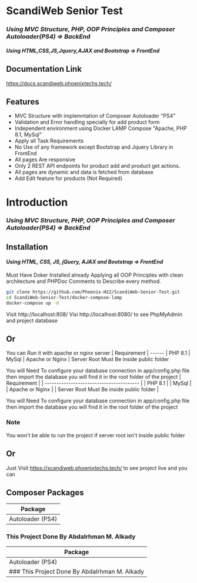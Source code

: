 # ScandiWeb Senior Test
### _Using MVC Structure, PHP, OOP Principles and Composer Autoloader(PS4) => BackEnd_
#### _Using HTML,CSS,JS,Jquery,AJAX and Bootstrap => FrontEnd_

## Documentation Link
https://docs.scandiweb.phoenixtechs.tech/

## Features

- MVC Structure with implemntation of Composer Autoloader "PS4"
- Validation and Error handling specially for add product form
- Independent environment using Docker LAMP Compose "Apache, PHP 8.1, MySql"
- Apply all Task Requirements
- No Use of any framework except Bootstrap and Jquery Library in FrontEnd
- All pages Are responsive
- Only 2 REST API endpoints for product add and product get actions.
- All pages are dynamic and data is fetched from database
- Add Edit feature for products (Not Required)
# Introduction

### _Using MVC Structure, PHP, OOP Principles and Composer Autoloader(PS4) => BackEnd_

## Installation
#### _Using HTML, CSS, JS, jQuery, AJAX and Bootstrap => FrontEnd_

Must Have Doker Installed already
Applying all OOP Principles with clean architecture and PHPDoc Comments to Describe every method.

```sh
git clone https://github.com/Phoenix-H22/ScandiWeb-Senior-Test.git
cd ScandiWeb-Senior-Test/docker-compose-lamp
docker-compose up -d
```
Visit http://localhost:808/
Visi http://localhost:8080/ to see PhpMyAdmin and project database 
## Or

You can Run it with apache or nginx server
| Requirement
| ------
| PHP 8.1
| MySql
| Apache or Nginx
| Server Root Must Be inside public folder

You will Need To configure your database connection in app/config.php file
then import the database you will find it in the root folder of the project
| Requirement                              |
| ---------------------------------------- |
| PHP 8.1                                  |
| MySql                                    |
| Apache or Nginx                          |
| Server Root Must Be inside public folder |

You will Need To configure your database connection in app/config.php file then import the database you will find it in the root folder of the project

### Note

You won't be able to run the project if server root isn't inside public folder

## Or
Just Visit https://scandiweb.phoenixtechs.tech/ to see project live and you can

## Composer Packages

| Package
| ------ 
| Autoloader (PS4) 
### This Project Done By Abdalrhman M. Alkady
| Package                                       |
| --------------------------------------------- |
| Autoloader (PS4)                              |
| ### This Project Done By Abdalrhman M. Alkady |
